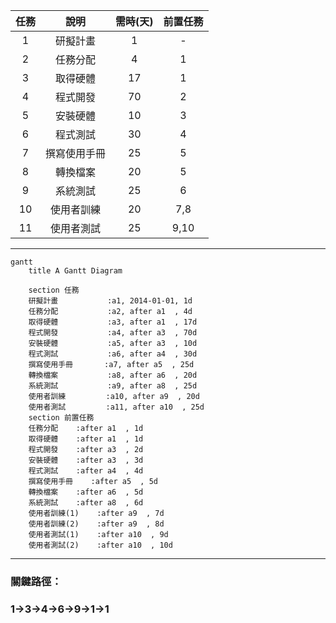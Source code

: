 | 任務          | 說明             | 需時(天)    | 前置任務     |
| :-----------: | :---------------:| :----------: | :----------: |
| 1            | 研擬計畫     | 1 | - |
| 2            | 任務分配     | 4    | 1 |
| 3            | 取得硬體     | 17    | 1 |
| 4            | 程式開發     | 70    | 2 |
| 5            | 安裝硬體     | 10    | 3 |
| 6            | 程式測試     | 30    | 4 |
| 7            | 撰寫使用手冊 | 25    | 5 |
| 8            | 轉換檔案     | 20    | 5 |
| 9            | 系統測試     | 25    | 6 |
| 10           | 使用者訓練   | 20    | 7,8 |
| 11           | 使用者測試   | 25    | 9,10 |
***
```mermaid
gantt
    title A Gantt Diagram

    section 任務
    研擬計畫           :a1, 2014-01-01, 1d
    任務分配           :a2, after a1  , 4d
    取得硬體           :a3, after a1  , 17d
    程式開發           :a4, after a3  , 70d
    安裝硬體           :a5, after a3  , 10d
    程式測試           :a6, after a4  , 30d
    撰寫使用手冊       :a7, after a5  , 25d
    轉換檔案           :a8, after a6  , 20d
    系統測試           :a9, after a8  , 25d
    使用者訓練         :a10, after a9  , 20d
    使用者測試         :a11, after a10  , 25d
    section 前置任務
    任務分配    :after a1  , 1d
    取得硬體    :after a1  , 1d
    程式開發    :after a3  , 2d
    安裝硬體    :after a3  , 3d
    程式測試    :after a4  , 4d
    撰寫使用手冊    :after a5  , 5d
    轉換檔案    :after a6  , 5d
    系統測試    :after a8  , 6d
    使用者訓練(1)    :after a9  , 7d
    使用者訓練(2)    :after a9  , 8d
    使用者測試(1)    :after a10  , 9d
    使用者測試(2)    :after a10  , 10d
```
***

### 關鍵路徑：
### 1->3->4->6->9->1->1

